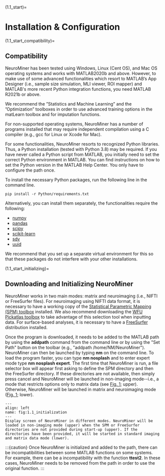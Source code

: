 (1.1_start)=
# Installation & Configuration

(1.1_start_compatibility)=
## Compatibility

NeuroMiner has been tested using Windows, Linux (Cent OS), and Mac OS operating systems and works with MATLAB2020b and above. However, to make use of some advanced functionalities which resort to MATLAB’s App Designer (i.e., sample size simulation, MLI viewer, ROI mapper) and MATLAB's more recent Python integration functions, you need MATLAB R2021b or above.

We recommend the ”Statistics and Machine Learning” and the ”Optimization” toolboxes in order to use advanced training options in the matLearn toolbox and for imputation functions.

For non-supported operating systems, NeuroMiner has a number of programs installed that may require independent compilation using a C compiler (e.g., gcc for Linux or Xcode for Mac).

For some functionalities, NeuroMiner resorts to recognized Python libraries. Thus, a Python installation (tested with Python 3.8) may be required. If you have never called a Python script from MATLAB, you initially need to set the correct Python environment in MATLAB. You can find instructions on how to set the Python version in the MATLAB Help Center. You only have to configure the path once.

To install the necessary Python packages, run the following line in the command line.

```
pip install -r Python/requirements.txt
```

Alternatively, you can install them separately, the functionalities require the following:
- [numpy](https://numpy.org)
- [pandas](https://pandas.pydata.org)
- [scipy](https://scipy.org)
- [scikit-learn](https://scikit-learn.org/stable/)
- [sdv](https://sdv.dev)
- [uuid](https://pypi.org/project/uuid/)

We recommend that you set up a separate virtual environment for this so that these packages do not interfere with your other installations.


(1.1_start_initializing)=
## Downloading and Initializing NeuroMiner

NeuroMiner works in two main modes: matrix and neuroimaging (i.e., NIFTI or FreeSurfer files). For neuroimaging using NIFTI data format, it is necessary to have a working copy of the [Statistical Parametric Mapping (SPM) toolbox](http://www.fil.ion.ucl.ac.uk/spm/software/download/) installed. We
also recommend downloading the [WFU Pickatlas toolbox](https://www.nitrc.org/projects/wfu_pickatlas/) to take advantage of this selection tool when inputting data. For surface-based analyses, it
is necessary to have a [FreeSurfer](https://surfer.nmr.mgh.harvard.edu/fswiki/DownloadAndInstall) distribution installed.

Once the program is downloaded, it needs to be added to the MATLAB path by using the **addpath** command from the command line or by using the "Set Path" button on the toolbar (e.g., "addpath
/home/NM/NeuroMiner"). NeuroMiner can then be launched by typing **nm** on the command line. To load the program faster, you can type **nm nosplash** and to enter expert mode type **nm nosplash expert**. The first time that NeuroMiner is run, a file selector box will appear first asking to define the SPM directory and then the FreeSurfer directory. If these directories are not available, then simply press cancel and NeuroMiner will be launched in non-imaging mode--i.e., a mode that restricts options only to matrix data (see [Fig. 1](fig:1.1_initialization); upper). Otherwise, NeuroMiner will be launched in matrix and neuroimaging mode ([Fig. 1](fig:1.1_initialization); lower).

```{figure} Images/initialisation_imaging-nonimaging.png
---
align: left
name: fig:1.1_initialization
---
Display screen of NeuroMiner in different modes. NeuroMiner will be loaded in non-imaging mode (upper) when the SPM or FreeSurfer directories are not provided during start-up (upper). If the directories have been provided, it will be started in standard imaging and matrix data mode (lower).
```

:::{caution}
Once NeuroMiner is initialized and added to the path, there can be incompatibilities between some MATLAB functions on some systems. For example, there can be a incompatibility with the function
**ttest2**. In these cases, NeuroMiner needs to be removed from the path in order to use the original function.
:::
